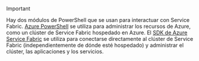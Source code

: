 > [!IMPORTANT]
> Hay dos módulos de PowerShell que se usan para interactuar con Service Fabric. [Azure PowerShell](/powershell/azure/install-azurerm-ps?view=azurermps-4.4.0) se utiliza para administrar los recursos de Azure, como un clúster de Service Fabric hospedado en Azure. El [SDK de Azure Service Fabric](../articles/service-fabric/service-fabric-get-started.md) se utiliza para conectarse directamente al clúster de Service Fabric (independientemente de dónde esté hospedado) y administrar el clúster, las aplicaciones y los servicios. 